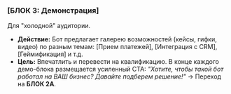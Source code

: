 ### [БЛОК 3: Демонстрация]
Для "холодной" аудитории.

- **Действие:** Бот предлагает галерею возможностей (кейсы, гифки, видео) по разным темам: [Прием платежей], [Интеграция с CRM], [Геймификация] и т.д.
- **Цель:** Впечатлить и перевести на квалификацию. В конце каждого демо-блока размещается усиленный CTA: *"Хотите, чтобы такой бот работал на ВАШ бизнес? Давайте подберем решение!"* -> Переход на **БЛОК 2A**.
